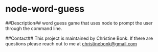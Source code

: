 # node-word-guess


##Description##
word guess game that uses node to prompt the user through the command line.


##Contact##
This project is maintained by Christine Bonk. If there are questions please reach out to me at christinebonk@gmail.com